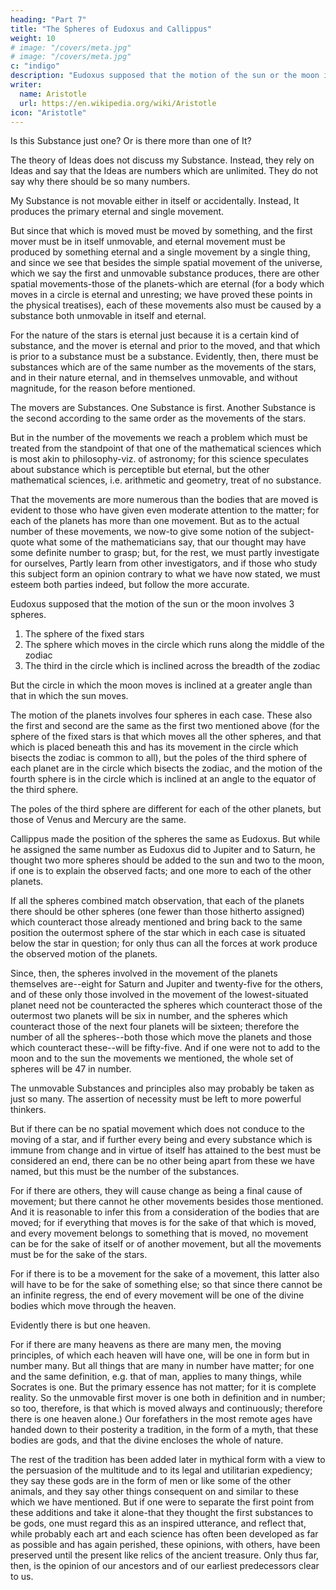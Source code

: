 ```yaml
---
heading: "Part 7"
title: "The Spheres of Eudoxus and Callippus"
weight: 10
# image: "/covers/meta.jpg"
# image: "/covers/meta.jpg"
c: "indigo"
description: "Eudoxus supposed that the motion of the sun or the moon involves 3 spheres"
writer:
  name: Aristotle 
  url: https://en.wikipedia.org/wiki/Aristotle
icon: "Aristotle"
---
```




Is this Substance just one? Or is there more than one of It? 

The theory of Ideas does not discuss my Substance. Instead, they rely on Ideas and say that the Ideas are numbers which are unlimited. They do not say why there should be <!--  now as limited by the number 10; but as for the reason why there should be just --> so many numbers<!-- , nothing is said with any demonstrative exactness -->. 

<!-- We however must discuss the subject, starting from the presuppositions and distinctions we have mentioned. The first principle or primary being is  -->

My Substance is not movable either in itself or accidentally. Instead, It produces the primary eternal and single movement. 

But since that which is moved must be moved by something, and the first mover must be in itself unmovable, and eternal movement must be produced by something eternal and a single movement by a single thing, and since we see that besides the simple spatial movement of the universe, which we say the first and unmovable substance produces, there are other spatial movements-those of the planets-which are eternal (for a body which moves in a circle is eternal and unresting; we have proved these points in the physical treatises), each of these movements also must be caused by a substance both unmovable in itself and eternal. 

For the nature of the stars is eternal just because it is a certain kind of substance, and the mover is eternal and prior to the moved, and that which is prior to a substance must be a substance. Evidently, then, there must be substances which are of the same number as the movements of the stars, and in their nature eternal, and in themselves unmovable, and without magnitude, for the reason before mentioned. 

The movers are Substances. One Substance is first. Another Substance is the second according to the same order as the movements of the stars. 

But in the number of the movements we reach a problem which must be treated from the standpoint of that one of the mathematical sciences which is most akin to philosophy-viz. of astronomy; for this science speculates about substance which is perceptible but eternal, but the other mathematical sciences, i.e. arithmetic and geometry, treat of no substance. 

That the movements are more numerous than the bodies that are moved is evident to those who have given even moderate attention to the matter; for each of the planets has more than one movement. But as to the actual number of these movements, we now-to give some notion of the subject-quote what some of the mathematicians say, that our thought may have some definite number to grasp; but, for the rest, we must partly investigate for ourselves, Partly learn from other investigators, and if those who study this subject form an opinion contrary to what we have now stated, we must esteem both parties indeed, but follow the more accurate.

Eudoxus supposed that the motion of the sun or the moon involves 3 spheres. 

1. The sphere of the fixed stars
2. The sphere which moves in the circle which runs along the middle of the zodiac
3. The third in the circle which is inclined across the breadth of the zodiac

But the circle in which the moon moves is inclined at a greater angle than that in which the sun moves. 

The motion of the planets involves four spheres in each case. These also the first and second are the same as the first two mentioned above (for the sphere of the fixed stars is that which moves all the other spheres, and that which is placed beneath this and has its movement in the circle which bisects the zodiac is common to all), but the poles of the third sphere of each planet are in the circle which bisects the zodiac, and the motion of the fourth sphere is in the circle which is inclined at an angle to the equator of the third sphere. 

The poles of the third sphere are different for each of the other planets, but those of Venus and Mercury are the same.

Callippus made the position of the spheres the same as Eudoxus. But while he assigned the same number as Eudoxus did to Jupiter and to Saturn, he thought two more spheres should be added to the sun and two to the moon, if one is to explain the observed facts; and one more to each of the other planets.

If all the spheres combined match observation, that each of the planets there should be other spheres (one fewer than those hitherto assigned) which counteract those already mentioned and bring back to the same position the outermost sphere of the star which in each case is situated below the star in question; for only thus can all the forces at work produce the observed motion of the planets. 

Since, then, the spheres involved in the movement of the planets themselves are--eight for Saturn and Jupiter and twenty-five for the others, and of these only those involved in the movement of the lowest-situated planet need not be counteracted the spheres which counteract those of the outermost two planets will be six in number, and the spheres which counteract those of the next four planets will be sixteen; therefore the number of all the spheres--both those which move the planets and those which counteract these--will be fifty-five. And if one were not to add to the moon and to the sun the movements we mentioned, the whole set of spheres will be 47 in number.

The unmovable Substances and principles also may probably be taken as just so many. The assertion of necessity must be left to more powerful thinkers. 

But if there can be no spatial movement which does not conduce to the moving of a star, and if further every being and every substance which is immune from change and in virtue of itself has attained to the best must be considered an end, there can be no other being apart from these we have named, but this must be the number of the substances. 

For if there are others, they will cause change as being a final cause of movement; but there cannot he other movements besides those mentioned. And it is reasonable to infer this from a consideration of the bodies that are moved; for if everything that moves is for the sake of that which is moved, and every movement belongs to something that is moved, no movement can be for the sake of itself or of another movement, but all the movements must be for the sake of the stars. 

For if there is to be a movement for the sake of a movement, this latter also will have to be for the sake of something else; so that since there cannot be an infinite regress, the end of every movement will be one of the divine bodies which move through the heaven.

Evidently there is but one heaven. 

For if there are many heavens as there are many men, the moving principles, of which each heaven will have one, will be one in form but in number many. But all things that are many in number have matter; for one and the same definition, e.g. that of man, applies to many things, while Socrates is one. But the primary essence has not matter; for it is complete reality. So the unmovable first mover is one both in definition and in number; so too, therefore, is that which is moved always and continuously; therefore there is one heaven alone.) Our forefathers in the most remote ages have handed down to their posterity a tradition, in the form of a myth, that these bodies are gods, and that the divine encloses the whole of nature. 

The rest of the tradition has been added later in mythical form with a view to the persuasion of the multitude and to its legal and utilitarian expediency; they say these gods are in the form of men or like some of the other animals, and they say other things consequent on and similar to these which we have mentioned. But if one were to separate the first point from these additions and take it alone-that they thought the first substances to be gods, one must regard this as an inspired utterance, and reflect that, while probably each art and each science has often been developed as far as possible and has again perished, these opinions, with others, have been preserved until the present like relics of the ancient treasure. Only thus far, then, is the opinion of our ancestors and of our earliest predecessors clear to us.


